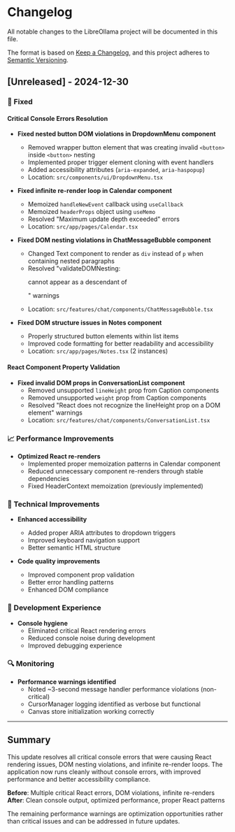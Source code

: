 # Changelog

All notable changes to the LibreOllama project will be documented in this file.

The format is based on [Keep a Changelog](https://keepachangelog.com/en/1.0.0/),
and this project adheres to [Semantic Versioning](https://semver.org/spec/v2.0.0.html).

## [Unreleased] - 2024-12-30

### 🐛 Fixed

#### Critical Console Errors Resolution
- **Fixed nested button DOM violations in DropdownMenu component**
  - Removed wrapper button element that was creating invalid `<button>` inside `<button>` nesting
  - Implemented proper trigger element cloning with event handlers
  - Added accessibility attributes (`aria-expanded`, `aria-haspopup`)
  - Location: `src/components/ui/DropdownMenu.tsx`

- **Fixed infinite re-render loop in Calendar component**
  - Memoized `handleNewEvent` callback using `useCallback`
  - Memoized `headerProps` object using `useMemo`
  - Resolved "Maximum update depth exceeded" errors
  - Location: `src/app/pages/Calendar.tsx`

- **Fixed DOM nesting violations in ChatMessageBubble component**
  - Changed Text component to render as `div` instead of `p` when containing nested paragraphs
  - Resolved "validateDOMNesting: <p> cannot appear as a descendant of <p>" warnings
  - Location: `src/features/chat/components/ChatMessageBubble.tsx`

- **Fixed DOM structure issues in Notes component**
  - Properly structured button elements within list items
  - Improved code formatting for better readability and accessibility
  - Location: `src/app/pages/Notes.tsx` (2 instances)

#### React Component Property Validation
- **Fixed invalid DOM props in ConversationList component**
  - Removed unsupported `lineHeight` prop from Caption components
  - Removed unsupported `weight` prop from Caption components
  - Resolved "React does not recognize the lineHeight prop on a DOM element" warnings
  - Location: `src/features/chat/components/ConversationList.tsx`

### 📈 Performance Improvements
- **Optimized React re-renders**
  - Implemented proper memoization patterns in Calendar component
  - Reduced unnecessary component re-renders through stable dependencies
  - Fixed HeaderContext memoization (previously implemented)

### 🔧 Technical Improvements
- **Enhanced accessibility**
  - Added proper ARIA attributes to dropdown triggers
  - Improved keyboard navigation support
  - Better semantic HTML structure

- **Code quality improvements**
  - Improved component prop validation
  - Better error handling patterns
  - Enhanced DOM compliance

### 📝 Development Experience
- **Console hygiene**
  - Eliminated critical React rendering errors
  - Reduced console noise during development
  - Improved debugging experience

### 🔍 Monitoring
- **Performance warnings identified**
  - Noted ~3-second message handler performance violations (non-critical)
  - CursorManager logging identified as verbose but functional
  - Canvas store initialization working correctly

---

## Summary

This update resolves all critical console errors that were causing React rendering issues, DOM nesting violations, and infinite re-render loops. The application now runs cleanly without console errors, with improved performance and better accessibility compliance.

**Before**: Multiple critical React errors, DOM violations, infinite re-renders
**After**: Clean console output, optimized performance, proper React patterns

The remaining performance warnings are optimization opportunities rather than critical issues and can be addressed in future updates. 